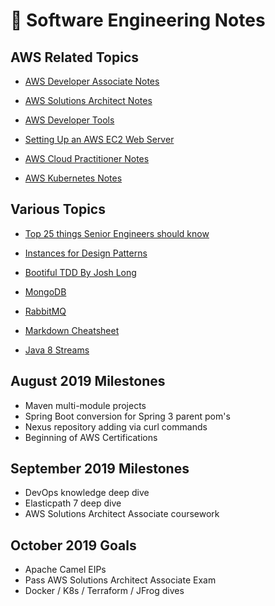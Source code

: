 # :notebook: Software Engineering Notes 

## AWS Related Topics

- [AWS Developer Associate Notes](awsdeveloperassociate.md)

- [AWS Solutions Architect Notes](awsSolutionsArchitect.md)

- [AWS Developer Tools](awsDeveloperTools.md)

- [Setting Up an AWS EC2 Web Server](awsCLInotes.md)

- [AWS Cloud Practitioner Notes](awsCloudPractitionerExam.md)

- [AWS Kubernetes Notes](awsKubernetes.md)


## Various Topics

- [Top 25 things Senior Engineers should know](top25thingsSoftwareEngineer.md)

- [Instances for Design Patterns](onDesignPatterns.md)

- [Bootiful TDD By Josh Long](BootifulTDDByJoshLong.md)

- [MongoDB](mongoDB.md)

- [RabbitMQ](rabbitMQ.md)

- [Markdown Cheatsheet](markdownCheatsheet.md)

- [Java 8 Streams](java8Streams.md)


## August 2019 Milestones

- Maven multi-module projects
- Spring Boot conversion for Spring 3 parent pom's
- Nexus repository adding via curl commands
- Beginning of AWS Certifications

## September 2019 Milestones

- DevOps knowledge deep dive
- Elasticpath 7 deep dive
- AWS Solutions Architect Associate coursework

## October 2019 Goals

- Apache Camel EIPs
- Pass AWS Solutions Architect Associate Exam
- Docker / K8s / Terraform / JFrog dives
